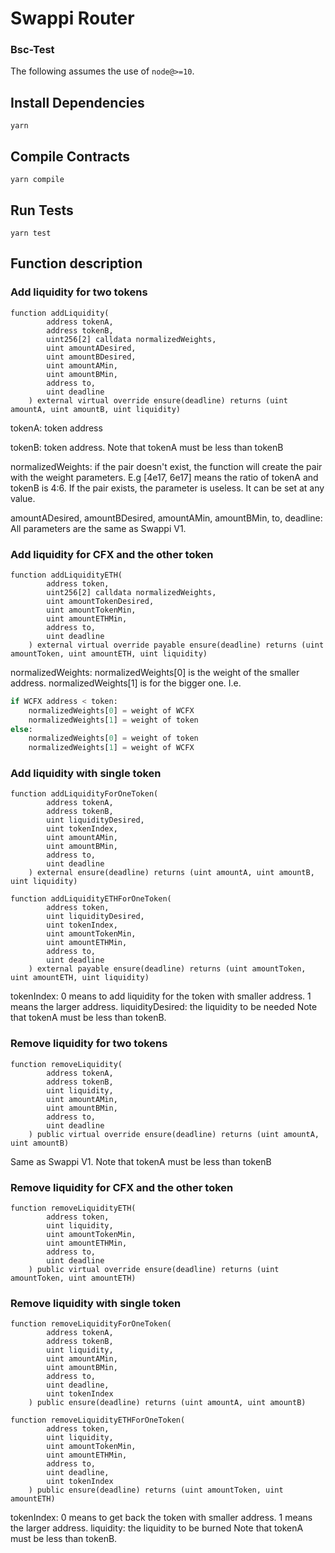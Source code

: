 # Swappi Router

### Bsc-Test

The following assumes the use of `node@>=10`.

## Install Dependencies

`yarn`

## Compile Contracts

`yarn compile`

## Run Tests

`yarn test`

## Function description
### Add liquidity for two tokens
```solidity
function addLiquidity(
        address tokenA, 
        address tokenB,
        uint256[2] calldata normalizedWeights,
        uint amountADesired,
        uint amountBDesired,
        uint amountAMin,
        uint amountBMin,
        address to,
        uint deadline
    ) external virtual override ensure(deadline) returns (uint amountA, uint amountB, uint liquidity)
```
tokenA: token address

tokenB: token address. Note that tokenA must be less than tokenB

normalizedWeights: if the pair doesn't exist, the function will create the pair with the weight parameters. E.g [4e17, 6e17] means the ratio of tokenA and tokenB is 4:6. If the pair exists, the parameter is useless. It can be set at any value.

amountADesired, amountBDesired, amountAMin, amountBMin, to, deadline: All parameters are the same as Swappi V1.

### Add liquidity for CFX and the other token
```solidity
function addLiquidityETH(
        address token,
        uint256[2] calldata normalizedWeights,
        uint amountTokenDesired,
        uint amountTokenMin,
        uint amountETHMin,
        address to,
        uint deadline
    ) external virtual override payable ensure(deadline) returns (uint amountToken, uint amountETH, uint liquidity)
```
normalizedWeights: normalizedWeights[0] is the weight of the smaller address.  normalizedWeights[1] is for the bigger one. I.e.
```python
if WCFX address < token:
    normalizedWeights[0] = weight of WCFX
    normalizedWeights[1] = weight of token
else:
    normalizedWeights[0] = weight of token
    normalizedWeights[1] = weight of WCFX
```
### Add liquidity with single token
```solidity
function addLiquidityForOneToken(
        address tokenA,
        address tokenB,
        uint liquidityDesired,
        uint tokenIndex,
        uint amountAMin,
        uint amountBMin,
        address to,
        uint deadline
    ) external ensure(deadline) returns (uint amountA, uint amountB, uint liquidity)

function addLiquidityETHForOneToken(
        address token,
        uint liquidityDesired,
        uint tokenIndex,
        uint amountTokenMin,
        uint amountETHMin,
        address to,
        uint deadline
    ) external payable ensure(deadline) returns (uint amountToken, uint amountETH, uint liquidity)
```
tokenIndex: 0 means to add liquidity for the token with smaller address. 1 means the larger address.
liquidityDesired: the liquidity to be needed
Note that tokenA must be less than tokenB.
### Remove liquidity for two tokens
```solidity
function removeLiquidity(
        address tokenA,
        address tokenB,
        uint liquidity,
        uint amountAMin,
        uint amountBMin,
        address to,
        uint deadline
    ) public virtual override ensure(deadline) returns (uint amountA, uint amountB)
```
Same as Swappi V1. Note that tokenA must be less than tokenB

### Remove liquidity for CFX and the other token
```solidity
function removeLiquidityETH(
        address token,
        uint liquidity,
        uint amountTokenMin,
        uint amountETHMin,
        address to,
        uint deadline
    ) public virtual override ensure(deadline) returns (uint amountToken, uint amountETH)
```

### Remove liquidity with single token
```solidity
function removeLiquidityForOneToken(
        address tokenA,
        address tokenB,
        uint liquidity,
        uint amountAMin,
        uint amountBMin,
        address to,
        uint deadline,
        uint tokenIndex
    ) public ensure(deadline) returns (uint amountA, uint amountB)

function removeLiquidityETHForOneToken(
        address token,
        uint liquidity,
        uint amountTokenMin,
        uint amountETHMin,
        address to,
        uint deadline,
        uint tokenIndex
    ) public ensure(deadline) returns (uint amountToken, uint amountETH)
```
tokenIndex: 0 means to get back the token with smaller address. 1 means the larger address.
liquidity: the liquidity to be burned
Note that tokenA must be less than tokenB.